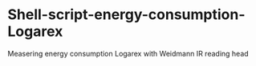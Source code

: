 # Shell-script-energy-consumption-Logarex
Measering energy consumption Logarex with Weidmann IR reading head
